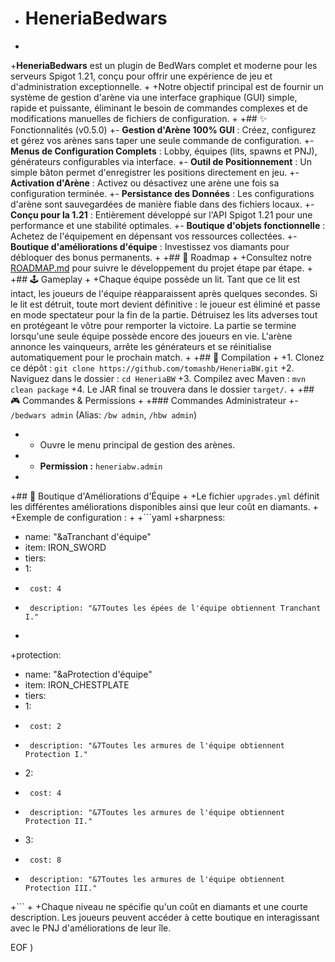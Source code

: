 - # HeneriaBedwars
+
+**HeneriaBedwars** est un plugin de BedWars complet et moderne pour les serveurs Spigot 1.21, conçu pour offrir une expérience de jeu et d'administration exceptionnelle.
+
+Notre objectif principal est de fournir un système de gestion d'arène via une interface graphique (GUI) simple, rapide et puissante, éliminant le besoin de commandes complexes et de modifications manuelles de fichiers de configuration.
+
+## ✨ Fonctionnalités (v0.5.0)
+- **Gestion d'Arène 100% GUI** : Créez, configurez et gérez vos arènes sans taper une seule commande de configuration.
+- **Menus de Configuration Complets** : Lobby, équipes (lits, spawns et PNJ), générateurs configurables via interface.
+- **Outil de Positionnement** : Un simple bâton permet d'enregistrer les positions directement en jeu.
+- **Activation d'Arène** : Activez ou désactivez une arène une fois sa configuration terminée.
+- **Persistance des Données** : Les configurations d'arène sont sauvegardées de manière fiable dans des fichiers locaux.
+- **Conçu pour la 1.21** : Entièrement développé sur l'API Spigot 1.21 pour une performance et une stabilité optimales.
+- **Boutique d'objets fonctionnelle** : Achetez de l'équipement en dépensant vos ressources collectées.
+- **Boutique d'améliorations d'équipe** : Investissez vos diamants pour débloquer des bonus permanents.
+
+## 🚀 Roadmap
+
+Consultez notre [ROADMAP.md](ROADMAP.md) pour suivre le développement du projet étape par étape.
+
+## 🕹️ Gameplay
+
+Chaque équipe possède un lit. Tant que ce lit est intact, les joueurs de l'équipe réapparaissent après quelques secondes. Si le lit est détruit, toute mort devient définitive : le joueur est éliminé et passe en mode spectateur pour la fin de la partie. Détruisez les lits adverses tout en protégeant le vôtre pour remporter la victoire. La partie se termine lorsqu'une seule équipe possède encore des joueurs en vie. L'arène annonce les vainqueurs, arrête les générateurs et se réinitialise automatiquement pour le prochain match.
+
+## 🔧 Compilation
+
+1. Clonez ce dépôt : `git clone https://github.com/tomashb/HeneriaBW.git`
+2. Naviguez dans le dossier : `cd HeneriaBW`
+3. Compilez avec Maven : `mvn clean package`
+4. Le JAR final se trouvera dans le dossier `target/`.
+
+## 🎮 Commandes & Permissions
+
+### Commandes Administrateur
+- `/bedwars admin` (Alias: `/bw admin`, `/hbw admin`)
+  - Ouvre le menu principal de gestion des arènes.
+  - **Permission :** `heneriabw.admin`
+
+## 🔨 Boutique d'Améliorations d'Équipe
+
+Le fichier `upgrades.yml` définit les différentes améliorations disponibles ainsi que leur coût en diamants.
+
+Exemple de configuration :
+
+```yaml
+sharpness:
+  name: "&aTranchant d'équipe"
+  item: IRON_SWORD
+  tiers:
+    1:
+      cost: 4
+      description: "&7Toutes les épées de l'équipe obtiennent Tranchant I."
+
+protection:
+  name: "&aProtection d'équipe"
+  item: IRON_CHESTPLATE
+  tiers:
+    1:
+      cost: 2
+      description: "&7Toutes les armures de l'équipe obtiennent Protection I."
+    2:
+      cost: 4
+      description: "&7Toutes les armures de l'équipe obtiennent Protection II."
+    3:
+      cost: 8
+      description: "&7Toutes les armures de l'équipe obtiennent Protection III."
+```
+
+Chaque niveau ne spécifie qu'un coût en diamants et une courte description. Les joueurs peuvent accéder à cette boutique en interagissant avec le PNJ d'améliorations de leur île.
 
EOF
)

